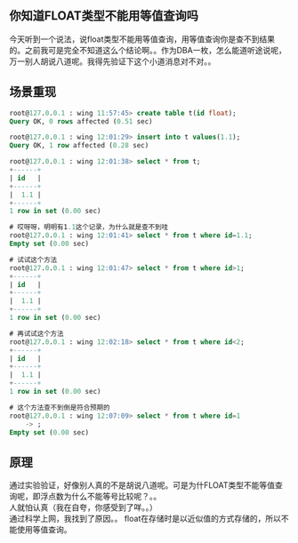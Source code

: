 ## 你知道FLOAT类型不能用等值查询吗

今天听到一个说法，说float类型不能用等值查询，用等值查询你是查不到结果的。之前我可是完全不知道这么个结论啊。。作为DBA一枚，怎么能道听途说呢，万一别人胡说八道呢。我得先验证下这个小道消息对不对。。
 


场景重现
-------
```sql
root@127.0.0.1 : wing 11:57:45> create table t(id float);
Query OK, 0 rows affected (0.51 sec)

root@127.0.0.1 : wing 12:01:29> insert into t values(1.1);
Query OK, 1 row affected (0.28 sec)

root@127.0.0.1 : wing 12:01:38> select * from t;
+------+
| id   |
+------+
|  1.1 |
+------+
1 row in set (0.00 sec)

# 哎呀呀，明明有1.1这个记录，为什么就是查不到哇
root@127.0.0.1 : wing 12:01:41> select * from t where id=1.1;
Empty set (0.00 sec)

# 试试这个方法
root@127.0.0.1 : wing 12:01:47> select * from t where id>1;
+------+
| id   |
+------+
|  1.1 |
+------+
1 row in set (0.00 sec)

# 再试试这个方法
root@127.0.0.1 : wing 12:02:18> select * from t where id<2;
+------+
| id   |
+------+
|  1.1 |
+------+
1 row in set (0.00 sec)

# 这个方法查不到倒是符合预期的
root@127.0.0.1 : wing 12:07:09> select * from t where id=1
    -> ;
Empty set (0.00 sec)

```


原理
----
通过实验验证，好像别人真的不是胡说八道呢。可是为什FLOAT类型不能等值查询呢，即浮点数为什么不能等号比较呢？。。  
人就怕认真（我在自夸，你感受到了咩。。）  
通过科学上网，我找到了原因。。
float在存储时是以近似值的方式存储的，所以不能使用等值查询。


